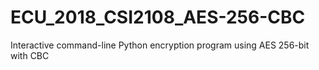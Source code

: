 # ECU_2018_CSI2108_AES-256-CBC
Interactive command-line Python encryption program using AES 256-bit with CBC
